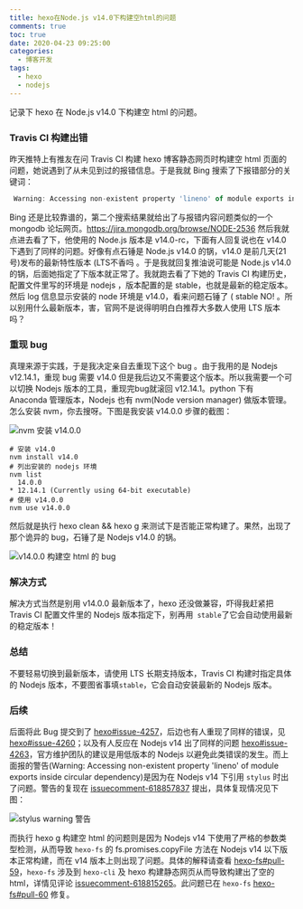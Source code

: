 ```yaml
---
title: hexo在Node.js v14.0下构建空html的问题
comments: true
toc: true
date: 2020-04-23 09:25:00
categories:
  - 博客开发
tags:
  - hexo
  - nodejs
---
```


记录下 hexo 在 Node.js v14.0 下构建空 html 的问题。

<!-- more--> 


### Travis CI 构建出错 

昨天推特上有推友在问 Travis CI 构建 hexo 博客静态网页时构建空 html 页面的问题，她说遇到了从未见到过的报错信息。于是我就 Bing 搜索了下报错部分的关键词：

```js
 Warning: Accessing non-existent property 'lineno' of module exports inside circular dependency
```

Bing 还是比较靠谱的，第二个搜索结果就给出了与报错内容问题类似的一个 mongodb 论坛网页。https://jira.mongodb.org/browse/NODE-2536 然后我就点进去看了下，他使用的 Node.js 版本是 v14.0-rc，下面有人回复说也在  v14.0 下遇到了同样的问题。好像有点石锤是 Node.js v14.0 的锅，v14.0 是前几天(21号)发布的最新特性版本 (LTS不香吗 。于是我就回复推油说可能是 Node.js v14.0 的锅，后面她指定了下版本就正常了。我就跑去看了下她的 Travis CI 构建历史，配置文件里写的环境是  nodejs ，版本配置的是 stable，也就是最新的稳定版本。然后 log 信息显示安装的 node 环境是 v14.0，看来问题石锤了 ( stable NO! 。所以别用什么最新版本，害，官网不是说得明明白白推荐大多数人使用 LTS 版本吗？

### 重现 bug

真理来源于实践，于是我决定亲自去重现下这个 bug 。由于我用的是 Nodejs v12.14.1，重现 bug 需要 v14.0 但是我后边又不需要这个版本。所以我需要一个可以切换 Nodejs 版本的工具，重现完bug就滚回 v12.14.1。python 下有 Anaconda 管理版本，Nodejs 也有 nvm(Node version manager) 做版本管理。怎么安装 nvm，你去搜呀。下图是我安装 v14.0.0 步骤的截图：

![nvm 安装 v14.0.0](https://i.loli.net/2020/04/23/Ivlx1KRnF5ypm4A.png)

```shell
# 安装 v14.0
nvm install v14.0
# 列出安装的 nodejs 环境
nvm list 
  14.0.0
* 12.14.1 (Currently using 64-bit executable)
# 使用 v14.0.0
nvm use v14.0.0
```

然后就是执行 hexo clean && hexo g 来测试下是否能正常构建了。果然，出现了那个诡异的 bug，石锤了是 Nodejs v14.0 的锅。

![v14.0.0 构建空 html 的 bug](https://i.loli.net/2020/04/24/sEXuSvawA5rLFJl.png)

### 解决方式

解决方式当然是别用 v14.0.0 最新版本了，hexo 还没做兼容，吓得我赶紧把 Travis CI 配置文件里的 Nodejs 版本指定下，别再用` stable`了它会自动使用最新的稳定版本！

### 总结

不要轻易切换到最新版本，请使用 LTS 长期支持版本，Travis CI 构建时指定具体的 Nodejs 版本，不要图省事填`stable`，它会自动安装最新的 Nodejs 版本。

### 后续

后面将此 Bug 提交到了 [hexo#issue-4257](https://github.com/hexojs/hexo/issues/4257)，后边也有人重现了同样的错误，见[hexo#issue-4260](https://github.com/hexojs/hexo/issues/4260)；以及有人反应在 Nodejs v14 出了同样的问题 [hexo#issue-4263](https://github.com/hexojs/hexo/issues/4263)，官方维护团队的建议是用低版本的 Nodejs 以避免此类错误的发生。而上面报的警告(Warning: Accessing non-existent property 'lineno' of module exports inside circular dependency)是因为在 Nodejs v14 下引用 `stylus` 时出了问题。警告的复现在 [issuecomment-618857837](https://github.com/hexojs/hexo/issues/4257#issuecomment-618857837) 提出，具体复现情况见下图：

![stylus warning 警告](https://i.loli.net/2020/04/24/lTWGwo59CidzSVM.png)

而执行 hexo g 构建空 html 的问题则是因为 Nodejs v14 下使用了严格的参数类型检测，从而导致 `hexo-fs` 的 fs.promises.copyFile 方法在 Nodejs v14 以下版本正常构建，而在 v14 版本上则出现了问题。具体的解释请查看 [hexo-fs#pull-59](https://github.com/hexojs/hexo-fs/pull/59)，`hexo-fs` 涉及到 `hexo-cli` 及 hexo 构建静态网页从而导致构建出了空的 html，详情见评论 [issuecomment-618815265](https://github.com/hexojs/hexo/issues/4260#issuecomment-618815265)。此问题已在 `hexo-fs` [hexo-fs#pull-60](https://github.com/hexojs/hexo-fs/pull/60) 修复。


